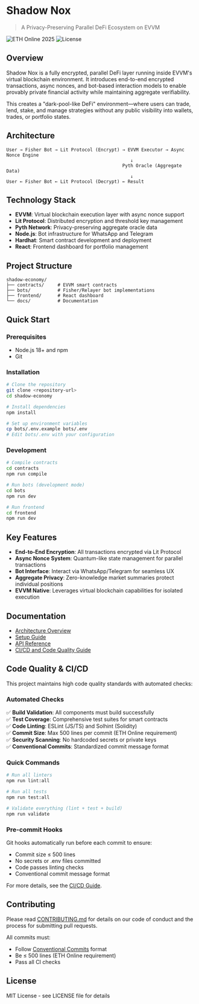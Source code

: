 # Shadow Nox

> A Privacy-Preserving Parallel DeFi Ecosystem on EVVM

![ETH Online 2025](https://img.shields.io/badge/ETH%20Online-2025-blue)
![License](https://img.shields.io/badge/license-MIT-green)

## Overview

Shadow Nox is a fully encrypted, parallel DeFi layer running inside EVVM's virtual blockchain environment. It introduces end-to-end encrypted transactions, async nonces, and bot-based interaction models to enable provably private financial activity while maintaining aggregate verifiability.

This creates a "dark-pool-like DeFi" environment—where users can trade, lend, stake, and manage strategies without any public visibility into wallets, trades, or portfolio states.

## Architecture

```
User → Fisher Bot → Lit Protocol (Encrypt) → EVVM Executor → Async Nonce Engine
                                              ↓
                                           Pyth Oracle (Aggregate Data)
                                              ↓
User ← Fisher Bot ← Lit Protocol (Decrypt) ← Result
```

## Technology Stack

- **EVVM**: Virtual blockchain execution layer with async nonce support
- **Lit Protocol**: Distributed encryption and threshold key management
- **Pyth Network**: Privacy-preserving aggregate oracle data
- **Node.js**: Bot infrastructure for WhatsApp and Telegram
- **Hardhat**: Smart contract development and deployment
- **React**: Frontend dashboard for portfolio management

## Project Structure

```
shadow-economy/
├── contracts/     # EVVM smart contracts
├── bots/          # Fisher/Relayer bot implementations
├── frontend/      # React dashboard
└── docs/          # Documentation
```

## Quick Start

### Prerequisites

- Node.js 18+ and npm
- Git

### Installation

```bash
# Clone the repository
git clone <repository-url>
cd shadow-economy

# Install dependencies
npm install

# Set up environment variables
cp bots/.env.example bots/.env
# Edit bots/.env with your configuration
```

### Development

```bash
# Compile contracts
cd contracts
npm run compile

# Run bots (development mode)
cd bots
npm run dev

# Run frontend
cd frontend
npm run dev
```

## Key Features

- **End-to-End Encryption**: All transactions encrypted via Lit Protocol
- **Async Nonce System**: Quantum-like state management for parallel transactions
- **Bot Interface**: Interact via WhatsApp/Telegram for seamless UX
- **Aggregate Privacy**: Zero-knowledge market summaries protect individual positions
- **EVVM Native**: Leverages virtual blockchain capabilities for isolated execution

## Documentation

- [Architecture Overview](docs/architecture.md)
- [Setup Guide](docs/setup.md)
- [API Reference](docs/api-reference.md)
- [CI/CD and Code Quality Guide](docs/ci-cd-guide.md)

## Code Quality & CI/CD

This project maintains high code quality standards with automated checks:

### Automated Checks

✅ **Build Validation**: All components must build successfully  
✅ **Test Coverage**: Comprehensive test suites for smart contracts  
✅ **Code Linting**: ESLint (JS/TS) and Solhint (Solidity)  
✅ **Commit Size**: Max 500 lines per commit (ETH Online requirement)  
✅ **Security Scanning**: No hardcoded secrets or private keys  
✅ **Conventional Commits**: Standardized commit message format  

### Quick Commands

```bash
# Run all linters
npm run lint:all

# Run all tests
npm run test:all

# Validate everything (lint + test + build)
npm run validate
```

### Pre-commit Hooks

Git hooks automatically run before each commit to ensure:
- Commit size ≤ 500 lines
- No secrets or .env files committed
- Code passes linting checks
- Conventional commit message format

For more details, see the [CI/CD Guide](docs/ci-cd-guide.md).

## Contributing

Please read [CONTRIBUTING.md](CONTRIBUTING.md) for details on our code of conduct and the process for submitting pull requests.

All commits must:
- Follow [Conventional Commits](https://www.conventionalcommits.org/) format
- Be ≤ 500 lines (ETH Online requirement)
- Pass all CI checks

## License

MIT License - see LICENSE file for details

